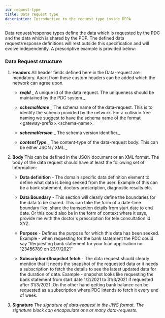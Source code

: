 ```yaml
---
id: request-type
title: Data request type
description: Introduction to the request type inside DEPA
---
```


Data request/response types define the data which is requested by the PDC and the data which is shared by the PDP. The defined data request/response definitions will rest outside this specification and will evolve independently. A prescriptive example is provided below:

### Data Request structure

1. **Headers**
   All header fields defined here in the Data-request are mandatory. Apart from these custom headers can be added which the network can agree upon.

   - **_reqId_**
     _ A unique id of the data request. The uniqueness should be maintained by the PDC system._

   - **_schemaName_**
     _ The schema name of the data-request. This is to identify the schema provided by the network. For a collision free naming we suggest to have the schema name of the format &lt;gateway-prefix>.&lt;schema-name>_

   - **_schemaVersion_**
     _ The schema version identifier._

   - **_contentType_**
     _ The content-type of the data-request body. This can be either JSON / XML._

2. **Body**
   This can be defined in the JSON document or an XML format. The body of the data request should have at least the following set of information:

   - **Data definition** - The domain specific data definition element to define what data is being seeked from the user. Example of this can be a bank statement, doctors prescription, diagnostic results etc.

   - **Data Boundary** - This section will clearly define the boundaries for the data to be shared. This can take the form of a date-time boundary like, share the transaction details from start date to end date. Or this could also be in the form of context where it says, provide me with the doctor's prescription for tele consultation id XYZ.

   - **Purpose** - Defines the purpose for which this data has been seeked. Example - when requesting for the bank statement the PDC could say “Requesting bank statement for your loan application no 123456789 on 23/7/2021”

   - **Subscription/Snapshot fetch** - The data request should clearly mention that it needs the snapshot of the requested data or it needs a subscription to fetch the details to see the latest updated data for the duration of data. Example - snapshot looks like requesting the bank statement from start date 1/2/2021 to 31/3/2021 if requested after 31/3/2021. On the other hand getting bank balance can be requested as a subscription where PDC intends to fetch it every end of week.

3. **Signature**
   _The signature of data-request in the JWS format. The signature block can encapsulate one or many data-requests._
